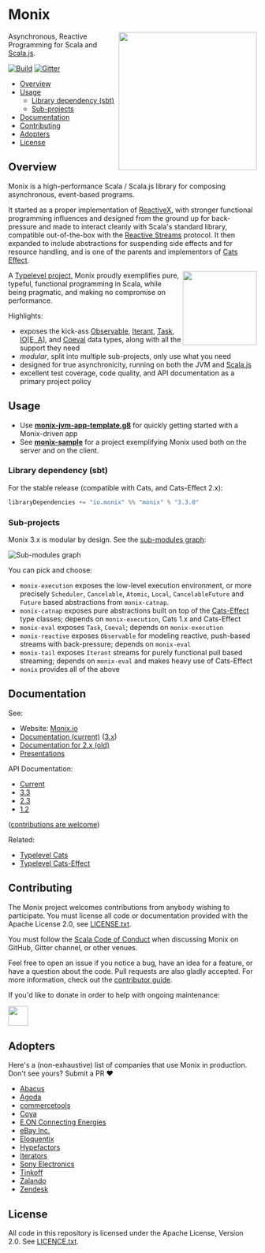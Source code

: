 # Monix

<img src="https://monix.io/public/images/monix-logo.png?ts=20161024" align="right" width="280" />

Asynchronous, Reactive Programming for Scala and [Scala.js](http://www.scala-js.org/).

[![Build](https://github.com/monix/monix/workflows/build/badge.svg?branch=series/3.x)](https://github.com/monix/monix/actions?query=branch%3Aseries%2F3.x+workflow%3Abuild) [![Gitter](https://badges.gitter.im/Join%20Chat.svg)](https://gitter.im/monix/monix)

- [Overview](#overview)
- [Usage](#usage)
  - [Library dependency (sbt)](#library-dependency-sbt)
  - [Sub-projects](#sub-projects)
- [Documentation](#documentation)
- [Contributing](#contributing)
- [Adopters](#adopters)
- [License](#license)

## Overview

Monix is a high-performance Scala / Scala.js library for composing asynchronous,
event-based programs.

It started as a proper implementation of [ReactiveX](http://reactivex.io/),
with stronger functional programming influences and designed from the ground up
for  back-pressure and made to interact cleanly with Scala's standard library,
compatible out-of-the-box with the [Reactive Streams](http://www.reactive-streams.org/)
protocol. It then expanded to include abstractions for suspending side effects
and for resource handling, and is one of the parents and implementors of
[Cats Effect](https://typelevel.org/cats-effect/).

<a href="https://typelevel.org/"><img src="https://monix.io/public/images/typelevel.png" width="150" style="float:right;" align="right" /></a>

A [Typelevel project](http://typelevel.org/projects/), Monix proudly
exemplifies pure, typeful, functional programming in Scala, while being pragmatic,
and making no compromise on performance.

Highlights:

- exposes the kick-ass [Observable](https://monix.io/docs/current/reactive/observable.html), 
  [Iterant](https://monix.io/api/current/monix/tail/Iterant.html), 
  [Task](https://monix.io/docs/current/eval/task.html),
  [IO[E, A]](https://bio.monix.io/docs/introduction), and 
  [Coeval](https://monix.io/docs/current/eval/coeval.html) data types,
  along with all the support they need
- *modular*, split into multiple sub-projects, only use what you need
- designed for true asynchronicity, running on both the
  JVM and [Scala.js](http://scala-js.org)
- excellent test coverage, code quality, and API documentation
  as a primary project policy

## Usage

- Use **[monix-jvm-app-template.g8](https://github.com/monix/monix-jvm-app-template.g8)**
for quickly getting started with a Monix-driven app
- See **[monix-sample](https://github.com/monix/monix-sample)** for
a project exemplifying Monix used both on the server and on the client.

### Library dependency (sbt)

For the stable release (compatible with Cats, and Cats-Effect 2.x):
 
```scala
libraryDependencies += "io.monix" %% "monix" % "3.3.0"
```
  
### Sub-projects

Monix 3.x is modular by design. See the [sub-modules graph](https://monix.io/docs/current/intro/usage.html#sub-modules--dependencies-graph):

<img src="https://monix.io/public/misc/dependencies.svg"
  alt="Sub-modules graph" />

You can pick and choose:

- `monix-execution` exposes the low-level execution environment, or
  more precisely `Scheduler`, `Cancelable`, `Atomic`, `Local`, `CancelableFuture`
  and `Future` based abstractions from `monix-catnap`.
- `monix-catnap` exposes pure abstractions built on top of
   the [Cats-Effect](https://typelevel.org/cats-effect/) type classes;
   depends on `monix-execution`, Cats 1.x and Cats-Effect
- `monix-eval` exposes `Task`, `Coeval`;
  depends on `monix-execution`
- `monix-reactive` exposes `Observable` for modeling reactive,
  push-based streams with back-pressure; depends on `monix-eval`
- `monix-tail` exposes `Iterant` streams for purely functional pull
  based streaming; depends on `monix-eval` and makes heavy use of
  Cats-Effect
- `monix` provides all of the above

## Documentation

See:

- Website: [Monix.io](https://monix.io/)
- [Documentation (current)](https://monix.io/docs/current/) ([3.x](https://monix.io/docs/3x/))
- [Documentation for 2.x (old)](https://monix.io/docs/2x/)
- [Presentations](https://monix.io/presentations/)

API Documentation:

- [Current](https://monix.io/api/current/) 
- [3.3](https://monix.io/api/3.3/)
- [2.3](https://monix.io/api/2.3/)
- [1.2](https://monix.io/api/1.2/)

([contributions are welcome](https://github.com/monix/monix.io))

Related:

- [Typelevel Cats](https://typelevel.org/cats/)
- [Typelevel Cats-Effect](https://typelevel.org/cats-effect/)

## Contributing

The Monix project welcomes contributions from anybody wishing to
participate. You must license all code or documentation provided 
with the Apache License 2.0, see [LICENSE.txt](./LICENSE.txt).

You must follow the [Scala Code of Conduct](./CODE_OF_CONDUCT.md) when
discussing Monix on GitHub, Gitter channel, or other venues.

Feel free to open an issue if you notice a bug, have an idea for a
feature, or have a question about the code. Pull requests are also
gladly accepted. For more information, check out the
[contributor guide](CONTRIBUTING.md).

If you'd like to donate in order to help with ongoing maintenance:

<a href="https://www.patreon.com/bePatron?u=6102596"><img label="Become a Patron!" src="https://c5.patreon.com/external/logo/become_a_patron_button@2x.png" height="40" /></a>

## Adopters

Here's a (non-exhaustive) list of companies that use Monix in production. Don't see yours? 
Submit a PR ❤️ 

- [Abacus](https://abacusfi.com)
- [Agoda](https://www.agoda.com)
- [commercetools](https://commercetools.com)
- [Coya](https://www.coya.com/)
- [E.ON Connecting Energies](https://www.eon.com/)
- [eBay Inc.](https://www.ebay.com)
- [Eloquentix](http://eloquentix.com/)
- [Hypefactors](https://www.hypefactors.com)
- [Iterators](https://www.iteratorshq.com)
- [Sony Electronics](https://www.sony.com)
- [Tinkoff](https://tinkoff.ru)
- [Zalando](https://www.zalando.com)
- [Zendesk](https://www.zendesk.com)

## License

All code in this repository is licensed under the Apache License,
Version 2.0.  See [LICENCE.txt](./LICENSE.txt).
